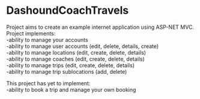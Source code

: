 # DashoundCoachTravels
Project aims to create an example internet application using ASP-NET MVC.    
Project implements:    
-ability to manage your accounts    
-ability to manage user accounts (edit, delete, details, create)    
-ability to manage locations (edit, create, delete, details)    
-ability to manage coaches (edit, create, delete, details)    
-ability to manage trips (edit, create, delete, details)    
-ability to manage trip sublocations (add, delete)    

This project has yet to implement:    
-ability to book a trip and manage your own booking    
